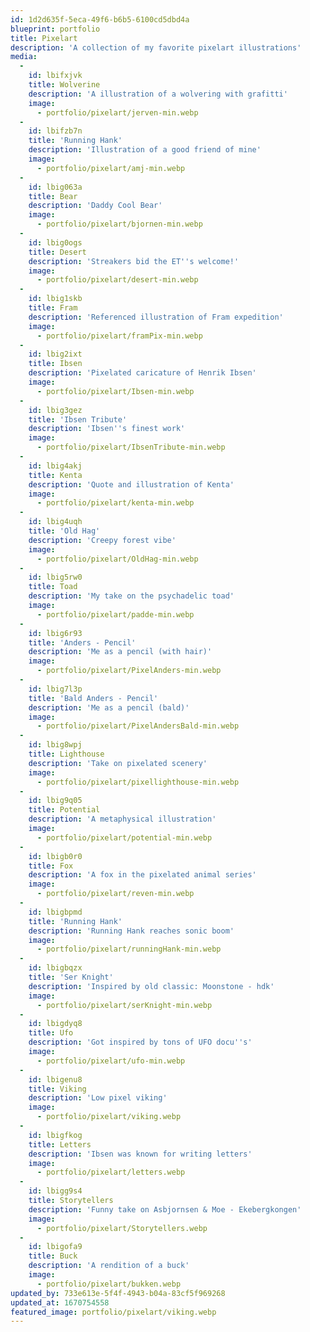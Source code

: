 ```yaml
---
id: 1d2d635f-5eca-49f6-b6b5-6100cd5dbd4a
blueprint: portfolio
title: Pixelart
description: 'A collection of my favorite pixelart illustrations'
media:
  -
    id: lbifxjvk
    title: Wolverine
    description: 'A illustration of a wolvering with grafitti'
    image:
      - portfolio/pixelart/jerven-min.webp
  -
    id: lbifzb7n
    title: 'Running Hank'
    description: 'Illustration of a good friend of mine'
    image:
      - portfolio/pixelart/amj-min.webp
  -
    id: lbig063a
    title: Bear
    description: 'Daddy Cool Bear'
    image:
      - portfolio/pixelart/bjornen-min.webp
  -
    id: lbig0ogs
    title: Desert
    description: 'Streakers bid the ET''s welcome!'
    image:
      - portfolio/pixelart/desert-min.webp
  -
    id: lbig1skb
    title: Fram
    description: 'Referenced illustration of Fram expedition'
    image:
      - portfolio/pixelart/framPix-min.webp
  -
    id: lbig2ixt
    title: Ibsen
    description: 'Pixelated caricature of Henrik Ibsen'
    image:
      - portfolio/pixelart/Ibsen-min.webp
  -
    id: lbig3gez
    title: 'Ibsen Tribute'
    description: 'Ibsen''s finest work'
    image:
      - portfolio/pixelart/IbsenTribute-min.webp
  -
    id: lbig4akj
    title: Kenta
    description: 'Quote and illustration of Kenta'
    image:
      - portfolio/pixelart/kenta-min.webp
  -
    id: lbig4uqh
    title: 'Old Hag'
    description: 'Creepy forest vibe'
    image:
      - portfolio/pixelart/OldHag-min.webp
  -
    id: lbig5rw0
    title: Toad
    description: 'My take on the psychadelic toad'
    image:
      - portfolio/pixelart/padde-min.webp
  -
    id: lbig6r93
    title: 'Anders - Pencil'
    description: 'Me as a pencil (with hair)'
    image:
      - portfolio/pixelart/PixelAnders-min.webp
  -
    id: lbig7l3p
    title: 'Bald Anders - Pencil'
    description: 'Me as a pencil (bald)'
    image:
      - portfolio/pixelart/PixelAndersBald-min.webp
  -
    id: lbig8wpj
    title: Lighthouse
    description: 'Take on pixelated scenery'
    image:
      - portfolio/pixelart/pixellighthouse-min.webp
  -
    id: lbig9q05
    title: Potential
    description: 'A metaphysical illustration'
    image:
      - portfolio/pixelart/potential-min.webp
  -
    id: lbigb0r0
    title: Fox
    description: 'A fox in the pixelated animal series'
    image:
      - portfolio/pixelart/reven-min.webp
  -
    id: lbigbpmd
    title: 'Running Hank'
    description: 'Running Hank reaches sonic boom'
    image:
      - portfolio/pixelart/runningHank-min.webp
  -
    id: lbigbqzx
    title: 'Ser Knight'
    description: 'Inspired by old classic: Moonstone - hdk'
    image:
      - portfolio/pixelart/serKnight-min.webp
  -
    id: lbigdyq8
    title: Ufo
    description: 'Got inspired by tons of UFO docu''s'
    image:
      - portfolio/pixelart/ufo-min.webp
  -
    id: lbigenu8
    title: Viking
    description: 'Low pixel viking'
    image:
      - portfolio/pixelart/viking.webp
  -
    id: lbigfkog
    title: Letters
    description: 'Ibsen was known for writing letters'
    image:
      - portfolio/pixelart/letters.webp
  -
    id: lbigg9s4
    title: Storytellers
    description: 'Funny take on Asbjornsen & Moe - Ekebergkongen'
    image:
      - portfolio/pixelart/Storytellers.webp
  -
    id: lbigofa9
    title: Buck
    description: 'A rendition of a buck'
    image:
      - portfolio/pixelart/bukken.webp
updated_by: 733e613e-5f4f-4943-b04a-83cf5f969268
updated_at: 1670754558
featured_image: portfolio/pixelart/viking.webp
---
```

